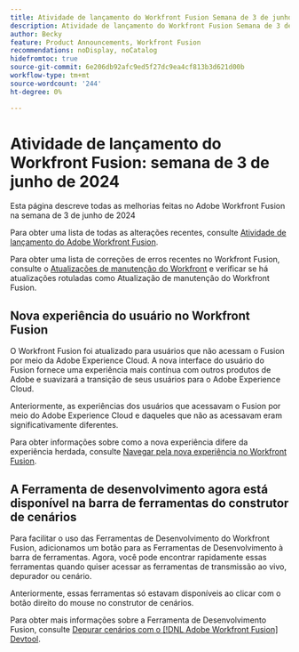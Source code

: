 ```yaml
---
title: Atividade de lançamento do Workfront Fusion Semana de 3 de junho de 2024
description: Atividade de lançamento do Workfront Fusion Semana de 3 de junho de 2024
author: Becky
feature: Product Announcements, Workfront Fusion
recommendations: noDisplay, noCatalog
hidefromtoc: true
source-git-commit: 6e206db92afc9ed5f27dc9ea4cf813b3d621d00b
workflow-type: tm+mt
source-wordcount: '244'
ht-degree: 0%

---
```


# Atividade de lançamento do Workfront Fusion: semana de 3 de junho de 2024

Esta página descreve todas as melhorias feitas no Adobe Workfront Fusion na semana de 3 de junho de 2024

Para obter uma lista de todas as alterações recentes, consulte [Atividade de lançamento do Adobe Workfront Fusion](../../../product-announcements/product-releases/fusion-release-activity/fusion-release-activity.md).

Para obter uma lista de correções de erros recentes no Workfront Fusion, consulte o [Atualizações de manutenção do Workfront](https://experienceleague.adobe.com/docs/workfront-known-issues/releases/current-updates.html) e verificar se há atualizações rotuladas como Atualização de manutenção do Workfront Fusion.

## Nova experiência do usuário no Workfront Fusion

O Workfront Fusion foi atualizado para usuários que não acessam o Fusion por meio da Adobe Experience Cloud. A nova interface do usuário do Fusion fornece uma experiência mais contínua com outros produtos de Adobe e suavizará a transição de seus usuários para o Adobe Experience Cloud.

Anteriormente, as experiências dos usuários que acessavam o Fusion por meio do Adobe Experience Cloud e daqueles que não as acessavam eram significativamente diferentes.

Para obter informações sobre como a nova experiência difere da experiência herdada, consulte [Navegar pela nova experiência no Workfront Fusion](/help/quicksilver/workfront-fusion/get-started/new-fusion-ui.md).

## A Ferramenta de desenvolvimento agora está disponível na barra de ferramentas do construtor de cenários

Para facilitar o uso das Ferramentas de Desenvolvimento do Workfront Fusion, adicionamos um botão para as Ferramentas de Desenvolvimento à barra de ferramentas. Agora, você pode encontrar rapidamente essas ferramentas quando quiser acessar as ferramentas de transmissão ao vivo, depurador ou cenário.

Anteriormente, essas ferramentas só estavam disponíveis ao clicar com o botão direito do mouse no construtor de cenários.

Para obter mais informações sobre a Ferramenta de Desenvolvimento Fusion, consulte [Depurar cenários com o [!DNL Adobe Workfront Fusion] Devtool](/help/quicksilver/workfront-fusion/scenarios/debug-scenarios-with-dev-tool.md).

